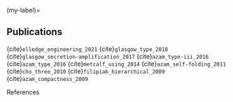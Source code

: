 (my-label)=
## Publications

{cite}`elledge_engineering_2021`
{cite}`glasgow_type_2018`
{cite}`glasgow_secretion-amplification_2017`
{cite}`azam_type-iii_2016`
{cite}`azam_type_2016`
{cite}`metcalf_using_2014`
{cite}`azam_self-folding_2011`
{cite}`cho_three_2010`
{cite}`filipiak_hierarchical_2009`
{cite}`azam_compactness_2009`


References
```bibliography
```
